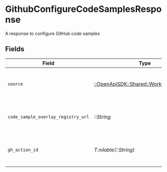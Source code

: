 # GithubConfigureCodeSamplesResponse

A response to configure GitHub code samples


## Fields

| Field                                                                             | Type                                                                              | Required                                                                          | Description                                                                       |
| --------------------------------------------------------------------------------- | --------------------------------------------------------------------------------- | --------------------------------------------------------------------------------- | --------------------------------------------------------------------------------- |
| `source`                                                                          | [::OpenApiSDK::Shared::WorkflowDocument](../../models/shared/workflowdocument.md) | :heavy_check_mark:                                                                | A document referenced by a workflow                                               |
| `code_sample_overlay_registry_url`                                                | *::String*                                                                        | :heavy_check_mark:                                                                | The URL of the code sample overlay registry                                       |
| `gh_action_id`                                                                    | *T.nilable(::String)*                                                             | :heavy_minus_sign:                                                                | The ID of the GitHub action that was dispatched                                   |